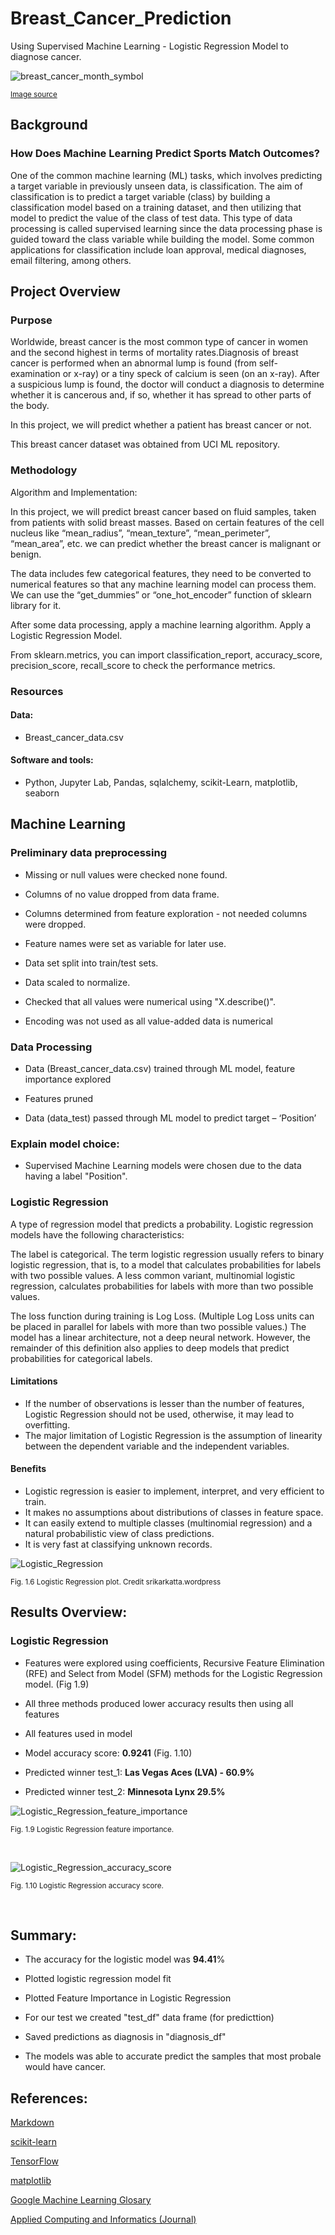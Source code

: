 # Breast_Cancer_Prediction
Using Supervised Machine Learning - Logistic Regression Model to diagnose cancer.

![breast_cancer_month_symbol](./Images/breast_cancer_month_symbol.png)

<sub>[Image source]((https://miro.medium.com/proxy/0*u66Vb_z-Ij55HFc4))

## Background

### How Does Machine Learning Predict Sports Match Outcomes?

One of the common machine learning (ML) tasks, which involves predicting a target variable in previously unseen data, is classification. The aim of classification is to predict a target variable (class) by building a classification model based on a training dataset, and then utilizing that model to predict the value of the class of test data. This type of data processing is called supervised learning since the data processing phase is guided toward the class variable while building the model. Some common applications for classification include loan approval, medical diagnoses, email filtering, among others.


## Project Overview

### Purpose

Worldwide, breast cancer is the most common type of cancer in women and the second highest in terms of mortality rates.Diagnosis of breast cancer is performed when an abnormal lump is found (from self-examination or x-ray) or a tiny speck of calcium is seen (on an x-ray). After a suspicious lump is found, the doctor will conduct a diagnosis to determine whether it is cancerous and, if so, whether it has spread to other parts of the body.

In this project, we will predict whether a patient has breast cancer or not.

This breast cancer dataset was obtained from UCI ML repository.

### Methodology

Algorithm and Implementation:

In this project, we will predict breast cancer based on fluid samples, taken from patients with solid breast masses. Based on certain features of the cell nucleus like “mean_radius”, “mean_texture”, “mean_perimeter”, “mean_area”, etc. we can predict whether the breast cancer is malignant or benign.

The data includes few categorical features, they need to be converted to numerical features so that any machine learning model can process them. We can use the “get_dummies” or “one_hot_encoder” function of sklearn library for it.

After some data processing, apply a machine learning algorithm. Apply a Logistic Regression Model. 

From sklearn.metrics, you can import classification_report, accuracy_score, precision_score, recall_score to check the performance metrics.

### Resources

#### Data:

* Breast_cancer_data.csv

#### Software and tools:

* Python, Jupyter Lab, Pandas, sqlalchemy, scikit-Learn, matplotlib, seaborn

## Machine Learning

### Preliminary data preprocessing

* Missing or null values were checked none found.

* Columns of no value dropped from data frame.

* Columns determined from feature exploration - not needed columns were dropped.

* Feature names were set as variable for later use.

* Data set split into train/test sets.

* Data scaled to normalize.

* Checked that all values were numerical using "X.describe()".

* Encoding was not used as all value-added data is numerical

### Data Processing

* Data (Breast_cancer_data.csv) trained through ML model, feature importance explored

* Features pruned

* Data (data_test) passed through ML model to predict target – ‘Position’

### Explain model choice:
* Supervised Machine Learning models were chosen due to the data having a label "Position".

### Logistic Regression

A type of regression model that predicts a probability. Logistic regression models have the following characteristics:

The label is categorical. The term logistic regression usually refers to binary logistic regression, that is, to a model that calculates probabilities for labels with two possible values. A less common variant, multinomial logistic regression, calculates probabilities for labels with more than two possible values.

The loss function during training is Log Loss. (Multiple Log Loss units can be placed in parallel for labels with more than two possible values.)
The model has a linear architecture, not a deep neural network. However, the remainder of this definition also applies to deep models that predict probabilities for categorical labels.

#### Limitations

* If the number of observations is lesser than the number of features, Logistic Regression should not be used, otherwise, it may lead to overfitting.
* The major limitation of Logistic Regression is the assumption of linearity between the dependent variable and the independent variables.

#### Benefits

* Logistic regression is easier to implement, interpret, and very efficient to train.
* It makes no assumptions about distributions of classes in feature space.
* It can easily extend to multiple classes (multinomial regression) and a natural probabilistic view of class predictions.
* It is very fast at classifying unknown records.

![Logistic_Regression](./Images/Logistic_Regression_sample.png)

<sub> Fig. 1.6 Logistic Regression plot. Credit srikarkatta.wordpress

## Results Overview:

### Logistic Regression

* Features were explored using coefficients, Recursive Feature Elimination (RFE) and Select from Model (SFM) methods for the Logistic Regression model. (Fig 1.9)

* All three methods produced lower accuracy results then using all features

* All features used in model

* Model accuracy score: **0.9241** (Fig. 1.10)

* Predicted winner test_1: **Las Vegas Aces (LVA) - 60.9%**

* Predicted winner test_2: **Minnesota Lynx 29.5%**

![Logistic_Regression_feature_importance](./Images/LR_feature_importance.png)

<sub> Fig. 1.9 Logistic Regression feature importance.

<br/>

![Logistic_Regression_accuracy_score](./Images/Logistic_Regression_accuracy.png)

<sub> Fig. 1.10 Logistic Regression accuracy score.

<br/>

## Summary:

* The accuracy for the logistic model was **94.41**%

* Plotted logistic regression model fit

* Plotted Feature Importance in Logistic Regression

* For our test we created "test_df" data frame (for predicttion)

* Saved predictions as diagnosis in "diagnosis_df"

* The models was able to accurate predict the samples that most probale would have cancer.


## References:

[Markdown](https://docs.github.com/en/get-started/writing-on-github/getting-started-with-writing-and-formatting-on-github/basic-writing-and-formatting-syntax)

[scikit-learn](https://scikit-learn.org/stable/)
 
[TensorFlow](https://www.tensorflow.org/)

[matplotlib](https://matplotlib.org/stable/api/_as_gen/matplotlib.pyplot.savefig.html)

[Google Machine Learning Glosary](https://developers.google.com/machine-learning/glossary#l)

[Applied Computing and Informatics (Journal)](https://www.sciencedirect.com/science/article/pii/S2210832717301485)